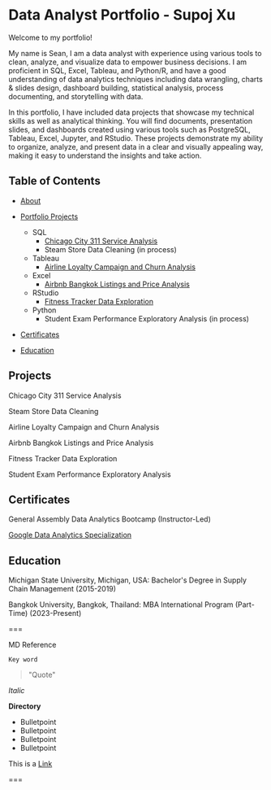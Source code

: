 # Data Analyst Portfolio - Supoj Xu

Welcome to my portfolio!

My name is Sean, I am a data analyst with experience using various tools to clean, analyze, and visualize data to empower business decisions. I am proficient in SQL, Excel, Tableau, and Python/R, and have a good understanding of data analytics techniques including data wrangling, charts & slides design, dashboard building, statistical analysis, process documenting, and storytelling with data.

In this portfolio, I have included data projects that showcase my technical skills as well as analytical thinking. You will find documents, presentation slides, and dashboards created using various tools such as PostgreSQL, Tableau, Excel, Jupyter, and RStudio. These projects demonstrate my ability to organize, analyze, and present data in a clear and visually appealing way, making it easy to understand the insights and take action.

## Table of Contents

* [About](https://github.com/Seanxupoj/DATA-ANALYST-PORTFOLIO/blob/main/README.md)
  
* [Portfolio Projects](https://github.com/Seanxupoj/DATA-ANALYST-PORTFOLIO?tab=readme-ov-file#projects)
  
   * SQL
      * [Chicago City 311 Service Analysis](https://github.com/Seanxupoj/DATA-ANALYST-PORTFOLIO/tree/main/Chicago%20City%20311%20Service%20Analysis%20)
      * Steam Store Data Cleaning (in process) 
   * Tableau
      * [Airline Loyalty Campaign and Churn Analysis](https://github.com/Seanxupoj/DATA-ANALYST-PORTFOLIO/tree/main/Airline%20Loyalty%20Campaign%20and%20Churn%20Analysis)
   * Excel
      * [Airbnb Bangkok Listings and Price Analysis](https://github.com/Seanxupoj/DATA-ANALYST-PORTFOLIO/tree/main/Airbnb%20Bangkok%20Listings%20and%20Price%20Analysis%20)
   * RStudio
      * [Fitness Tracker Data Exploration](https://github.com/Seanxupoj/DATA-ANALYST-PORTFOLIO/blob/main/Fitness%20Tracker%20Data%20Exploration/FitnessTracker_EDA.md)
   * Python
      * Student Exam Performance Exploratory Analysis (in process)

* [Certificates](https://github.com/Seanxupoj/DATA-ANALYST-PORTFOLIO/blob/main/README.md#certificates)

* [Education](https://github.com/Seanxupoj/DATA-ANALYST-PORTFOLIO/tree/main/Airline%20Loyalty%20Campaign%20and%20Churn%20Analysis)

## Projects

Chicago City 311 Service Analysis  

Steam Store Data Cleaning  

Airline Loyalty Campaign and Churn Analysis  

Airbnb Bangkok Listings and Price Analysis  

Fitness Tracker Data Exploration  

Student Exam Performance Exploratory Analysis  

## Certificates

General Assembly Data Analytics Bootcamp (Instructor-Led)  

[Google Data Analytics Specialization](https://www.coursera.org/account/accomplishments/professional-cert/DS74EJNRFCVL)





## Education
Michigan State University, Michigan, USA: Bachelor's Degree in Supply Chain Management (2015-2019)

Bangkok University, Bangkok, Thailand: MBA International Program (Part-Time) (2023-Present)




===

MD Reference

`Key word`
> "Quote"

*Italic*

**Directory**
* Bulletpoint
* Bulletpoint
* Bulletpoint
* Bulletpoint

This is a [Link](www.google.com)

===
